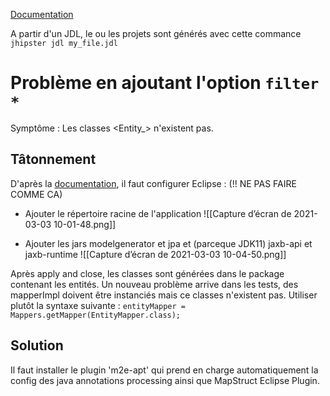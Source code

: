 
[Documentation](https://www.jhipster.tech/jdl/)

A partir d'un JDL, le ou les projets sont générés avec cette commance
`jhipster jdl my_file.jdl`

# Problème en ajoutant l'option `filter *`

Symptôme : Les classes <Entity_> n'existent pas.

## Tâtonnement
D'après la [documentation](https://docs.jboss.org/hibernate/orm/current/topical/html_single/metamodelgen/MetamodelGenerator.html#_eclipse), il faut configurer Eclipse : (!! NE PAS FAIRE COMME CA)

 - Ajouter le répertoire racine de l'application ![[Capture d’écran de 2021-03-03 10-01-48.png]]

- Ajouter les jars modelgenerator et jpa et (parceque JDK11) jaxb-api et jaxb-runtime ![[Capture d’écran de 2021-03-03 10-04-50.png]]

Après apply and close, les classes sont générées dans le package contenant les entités.
Un nouveau problème arrive dans les tests, des mapperImpl doivent être instanciés mais ce classes n'existent pas. Utiliser plutôt la syntaxe suivante : 
`entityMapper = Mappers.getMapper(EntityMapper.class);`


## Solution
Il faut installer le plugin 'm2e-apt' qui prend en charge automatiquement la config des java annotations processing ainsi que MapStruct Eclipse Plugin.